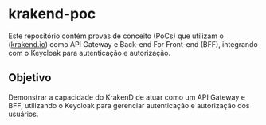 # krakend-poc

Este repositório contém provas de conceito (PoCs) que utilizam o ([krakend.io](https://www.krakend.io/)) como API Gateway e Back-end For Front-end (BFF), integrando com o Keycloak para autenticação e autorização.

## Objetivo

Demonstrar a capacidade do KrakenD de atuar como um API Gateway e BFF, utilizando o Keycloak para gerenciar autenticação e autorização dos usuários.
